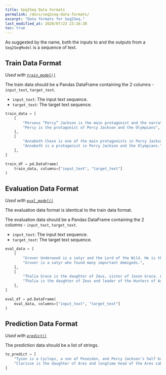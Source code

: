 ```yaml
---
title: Seq2Seq Data Formats
permalink: /docs/seq2seq-data-formats/
excerpt: "Data formats for Seq2Seq."
last_modified_at: 2020/07/23 23:16:38
toc: true
---
```


As suggested by the name, both the inputs to and the outputs from a `Seq2SeqModel` is a sequence of text.

## Train Data Format

*Used with [`train_model()`](/docs/seq2seq-models/#training-a-seq2seq-model)*

The train data should be a Pandas DataFrame containing the 2 columns - `input_text`, `target_text`.

- `input_text`: The input text sequence.
- `target_text`: The target text sequence.


```python
train_data = [
    [
        "Perseus “Percy” Jackson is the main protagonist and the narrator of the Percy Jackson and the Olympians series.",
        "Percy is the protagonist of Percy Jackson and the Olympians",
    ],
    [
        "Annabeth Chase is one of the main protagonists in Percy Jackson and the Olympians.",
        "Annabeth is a protagonist in Percy Jackson and the Olympians.",
    ],
]

train_df = pd.DataFrame(
    train_data, columns=["input_text", "target_text"]
)

```


## Evaluation Data Format

*Used with [`eval_model()`](/docs/qa-model/#evaluating-a-seq2seq-model)*

The evaluation data format is identical to the train data format.

The evaluation data should be a Pandas DataFrame containing the 2 columns - `input_text`, `target_text`.

- `input_text`: The input text sequence.
- `target_text`: The target text sequence.


```python
eval_data = [
    [
        "Grover Underwood is a satyr and the Lord of the Wild. He is the satyr who found the demigods Thalia Grace, Nico and Bianca di Angelo, Percy Jackson, Annabeth Chase, and Luke Castellan.",
        "Grover is a satyr who found many important demigods.",
    ],
    [
        "Thalia Grace is the daughter of Zeus, sister of Jason Grace. After several years as a pine tree on Half-Blood Hill, she got a new job leading the Hunters of Artemis.",
        "Thalia is the daughter of Zeus and leader of the Hunters of Artemis.",
    ],
]

eval_df = pd.DataFrame(
    eval_data, columns=["input_text", "target_text"]
)

```


## Prediction Data Format
*Used with [`predict()`](/docs/qa-model/#making-predictions-with-a-seq2seq-model)*

The prediction data should be a list of strings.


```python
to_predict = [
    "Tyson is a Cyclops, a son of Poseidon, and Percy Jackson’s half brother. He is the current general of the Cyclopes army.",
    "Clarisse is the daughter of Ares and longtime head of the Ares cabin at Camp Half-Blood."
]
```
